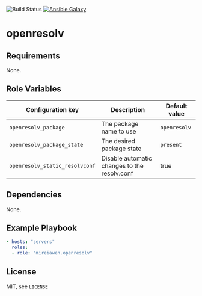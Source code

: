 ![Build Status](https://img.shields.io/gitlab/pipeline-status/mireiawenrose/ansible-roles/openresolv?branch=master&style=plastic) [![Ansible Galaxy](https://img.shields.io/badge/Ansible%20Galaxy-mireiawen.openresolv-blueviolet?style=plastic)](https://galaxy.ansible.com/mireiawen/openresolv)

# openresolv

## Requirements
None.

## Role Variables
 Configuration key             | Description                                  | Default value
-------------------------------|----------------------------------------------|----------------------
`openresolv_package`           | The package name to use                      | `openresolv`
`openresolv_package_state`     | The desired package state                    | `present`
`openresolv_static_resolvconf` | Disable automatic changes to the resolv.conf | true

## Dependencies
None.

## Example Playbook
```yaml
- hosts: "servers"
  roles:
  - role: "mireiawen.openresolv"
```

## License
MIT, see `LICENSE`
